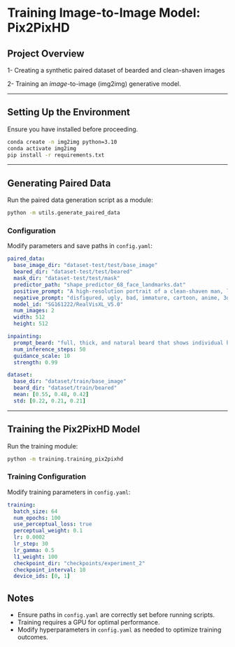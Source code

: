 # Training Image-to-Image Model: Pix2PixHD

## Project Overview

1- Creating a synthetic paired dataset of bearded and clean-shaven images

2- Training an *image*-to-image (img2img) generative model.

---

## Setting Up the Environment

Ensure you have installed before proceeding.

```bash
conda create -n img2img python=3.10
conda activate img2img
pip install -r requirements.txt
```

---

## Generating Paired Data

Run the paired data generation script as a module:

```bash
python -m utils.generate_paired_data
```

### Configuration

Modify parameters and save paths in `config.yaml`:

```yaml
paired_data:
  base_image_dir: "dataset-test/test/base_image"
  beared_dir: "dataset-test/test/beared"
  mask_dir: "dataset-test/test/mask"
  predictor_path: "shape_predictor_68_face_landmarks.dat"
  positive_prompt: "A high-resolution portrait of a clean-shaven man, looking directly at the camera, photographed in natural light."
  negative_prompt: "disfigured, ugly, bad, immature, cartoon, anime, 3d, painting, b&w, worst quality, low quality, off-center, blurred eyes"
  model_id: "SG161222/RealVisXL_V5.0"
  num_images: 2
  width: 512
  height: 512

inpainting:
  prompt_beard: "full, thick, and natural beard that shows individual hair strands"
  num_inference_steps: 50
  guidance_scale: 10
  strength: 0.99

dataset:
  base_dir: "dataset/train/base_image"
  beard_dir: "dataset/train/beared"
  mean: [0.55, 0.48, 0.42]
  std: [0.22, 0.21, 0.21]
```

---

## Training the Pix2PixHD Model

Run the training module:

```bash
python -m training.training_pix2pixhd
```

### Training Configuration

Modify training parameters in `config.yaml`:

```yaml
training:
  batch_size: 64
  num_epochs: 100
  use_perceptual_loss: true
  perceptual_weight: 0.1
  lr: 0.0002
  lr_step: 30
  lr_gamma: 0.5
  l1_weight: 100
  checkpoint_dir: "checkpoints/experiment_2"
  checkpoint_interval: 10
  device_ids: [0, 1]
```

## Notes

- Ensure paths in `config.yaml` are correctly set before running scripts.
- Training requires a GPU for optimal performance.
- Modify hyperparameters in `config.yaml` as needed to optimize training outcomes.

